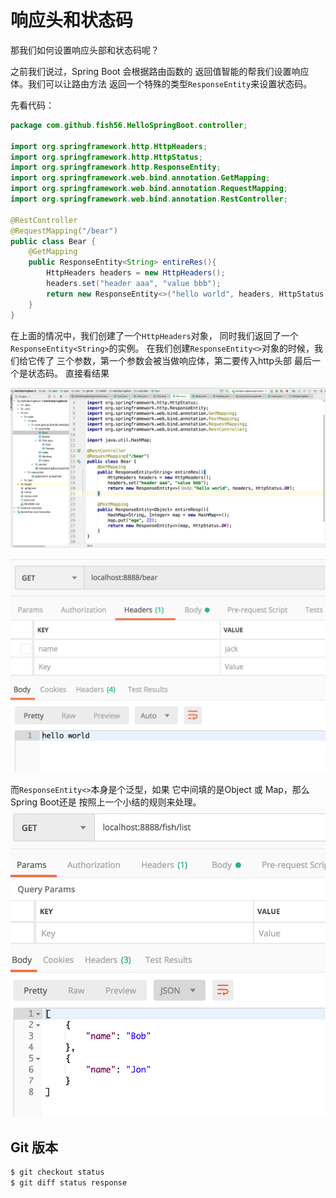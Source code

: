 # 响应头和状态码
那我们如何设置响应头部和状态码呢？

之前我们说过，Spring Boot 会根据路由函数的
返回值智能的帮我们设置响应体。我们可以让路由方法
返回一个特殊的类型`ResponseEntity`来设置状态码。

先看代码：

``` java
package com.github.fish56.HelloSpringBoot.controller;

import org.springframework.http.HttpHeaders;
import org.springframework.http.HttpStatus;
import org.springframework.http.ResponseEntity;
import org.springframework.web.bind.annotation.GetMapping;
import org.springframework.web.bind.annotation.RequestMapping;
import org.springframework.web.bind.annotation.RestController;

@RestController
@RequestMapping("/bear")
public class Bear {
    @GetMapping
    public ResponseEntity<String> entireRes(){
        HttpHeaders headers = new HttpHeaders();
        headers.set("header aaa", "value bbb");
        return new ResponseEntity<>("hello world", headers, HttpStatus.OK);
    }
}
```

在上面的情况中，我们创建了一个`HttpHeaders`对象，
同时我们返回了一个`ResponseEntity<String>`的实例。
在我们创建`ResponseEntity<>`对象的时候，我们给它传了
三个参数，第一个参数会被当做响应体，第二要传入http头部
最后一个是状态码。
直接看结果

![](./response/idea2.png)


![](./response/bear.png)

而`ResponseEntity<>`本身是个泛型，如果
它中间填的是Object 或 Map，那么Spring Boot还是
按照上一个小结的规则来处理。
![](./response/list.png)


## Git 版本
``` bash
$ git checkout status
$ git diff status response
```